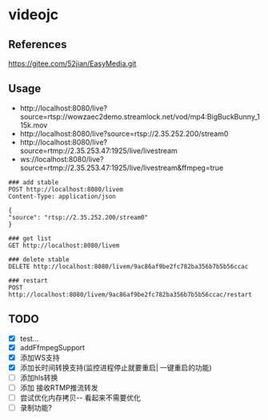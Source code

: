 # videojc

## References

https://gitee.com/52jian/EasyMedia.git

## Usage

* http://localhost:8080/live?source=rtsp://wowzaec2demo.streamlock.net/vod/mp4:BigBuckBunny_115k.mov
* http://localhost:8080/live?source=rtsp://2.35.252.200/stream0
* http://localhost:8080/live?source=rtmp://2.35.253.47:1925/live/livestream
* ws://localhost:8080/live?source=rtmp://2.35.253.47:1925/live/livestream&ffmpeg=true

```
### add stable
POST http://localhost:8080/livem
Content-Type: application/json

{
"source": "rtsp://2.35.252.200/stream0"
}

### get list
GET http://localhost:8080/livem

### delete stable
DELETE http://localhost:8080/livem/9ac86af9be2fc782ba356b7b5b56ccac

### restart
POST http://localhost:8080/livem/9ac86af9be2fc782ba356b7b5b56ccac/restart
```

## TODO

*[x] test...
*[x] addFfmpegSupport
*[x] 添加WS支持
*[x] 添加长时间转换支持(监控进程停止就要重启| 一键重启的功能)
*[ ] 添加hls转换
*[ ] 添加 接收RTMP推流转发
*[ ] 尝试优化内存拷贝-- 看起来不需要优化
*[ ] 录制功能?
